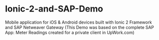 # Ionic-2-and-SAP-Demo
Mobile application for iOS &amp; Android devices built with Ionic 2 Framework and SAP Netweaver Gateway
(This Demo was based on the complete SAP App: Meter Readings created for a private client in UpWork.com)
